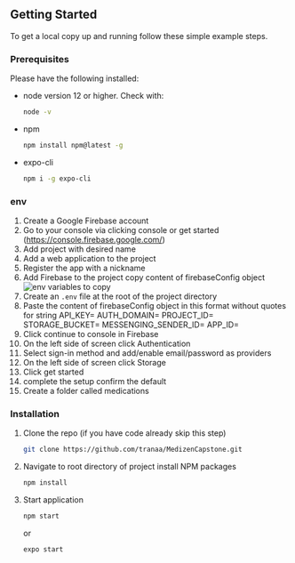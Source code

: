 ## Getting Started

To get a local copy up and running follow these simple example steps.

### Prerequisites

Please have the following installed:

* node version 12 or higher. Check with:
  ```sh
  node -v
  ```

* npm
  ```sh
  npm install npm@latest -g
  ```

* expo-cli
  ```sh
  npm i -g expo-cli
  ```
  
### env
1. Create a Google Firebase account
2. Go to your console via clicking console or get started (https://console.firebase.google.com/)
3. Add project with desired name
4. Add a web application to the project
5. Register the app with a nickname
6. Add Firebase to the project copy content of firebaseConfig object
   ![env variables to copy](https://i.imgur.com/xx1CFjf.png)
7. Create an `.env` file at the root of the project directory
8. Paste the content of firebaseConfig object in this format without quotes for string
   API_KEY= 
   AUTH_DOMAIN= 
   PROJECT_ID= 
   STORAGE_BUCKET= 
   MESSENGING_SENDER_ID= 
   APP_ID= 
9. Click continue to console in Firebase
10. On the left side of screen click Authentication
11. Select sign-in method and add/enable email/password as providers
12. On the left side of screen click Storage
13. Click get started
14. complete the setup confirm the default
15. Create a folder called medications

### Installation

1. Clone the repo (if you have code already skip this step)
   ```sh
   git clone https://github.com/tranaa/MedizenCapstone.git
   ```
2. Navigate to root directory of project install NPM packages
   ```sh
   npm install
   ```
3. Start application
   ```sh
   npm start
   ```
   or 
   ```sh
   expo start
   ```
